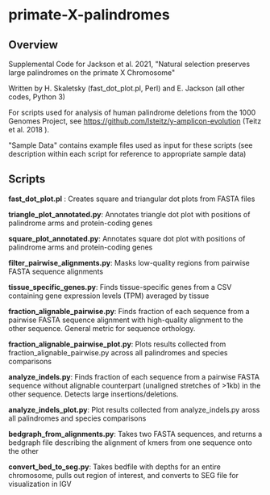 # primate-X-palindromes

## Overview

Supplemental Code for Jackson et al. 2021, "Natural selection preserves large palindromes on the primate X Chromosome"

Written by H. Skaletsky (fast_dot_plot.pl, Perl) and E. Jackson (all other codes, Python 3)

For scripts used for analysis of human palindrome deletions from the 1000 Genomes Project, see https://github.com/lsteitz/y-amplicon-evolution (Teitz et al. 2018 ). 

"Sample Data" contains example files used as input for these scripts (see description within each script for reference to appropriate sample data)

## Scripts

**fast_dot_plot.pl** :  Creates square and triangular dot plots from FASTA files

**triangle_plot_annotated.py**:  Annotates triangle dot plot with positions of palindrome arms and protein-coding genes

**square_plot_annotated.py**:  Annotates square dot plot with positions of palindrome arms and protein-coding genes

**filter_pairwise_alignments.py**:  Masks low-quality regions from pairwise FASTA sequence alignments

**tissue_specific_genes.py**:  Finds tissue-specific genes from a CSV containing gene expression levels (TPM) averaged by tissue

**fraction_alignable_pairwise.py**:  Finds fraction of each sequence from a pairwise FASTA sequence alignment with high-quality alignment to the other sequence.  General metric for sequence orthology.

**fraction_alignable_pairwise_plot.py**:  Plots results collected from fraction_alignable_pairwise.py across all palindromes and species comparisons

**analyze_indels.py**:  Finds fraction of each sequence from a pairwise FASTA sequence without alignable counterpart (unaligned stretches of >1kb) in the other sequence. Detects large insertions/deletions.

**analyze_indels_plot.py**:  Plot results collected from analyze_indels.py aross all palindromes and species comparisons

**bedgraph_from_alignments.py**:  Takes two FASTA sequences, and returns a bedgraph file describing the alignment of kmers from one sequence onto the other

**convert_bed_to_seg.py**:  Takes bedfile with depths for an entire chromosome, pulls out region of interest, and converts to SEG file for visualization in IGV
